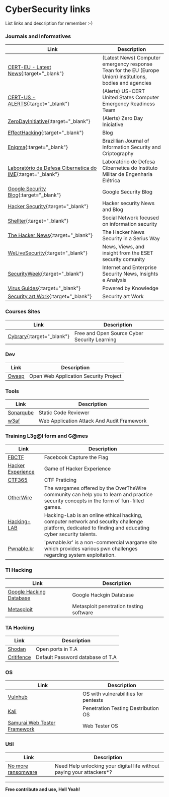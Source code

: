 # CyberSecurity links

List links and description for remember :-)


### Journals and Informatives
| Link | Description |
| ------ | ------ |
| [CERT-EU - Latest News](https://cert.europa.eu/cert/filteredition/en/CERT-LatestNews.html){:target="_blank"} |(Latest News) Computer emergency response Tean for the EU (Europe Union) institutions, bodies and agencies |
| [CERT-US - ALERTS](https://www.us-cert.gov/ncas/alerts){:target="_blank"} | (Alerts) US-CERT United States Computer Emergency Readiness Team |
| [ZeroDayInitiative](http://www.zerodayinitiative.com/advisories/published/){:target="_blank"} | (Alerts) Zero Day Iniciative |
| [EffectHacking](http://www.effecthacking.com/){:target="_blank"} | Blog |
| [Enigma](https://enigma.unb.br/index.php/enigma){:target="_blank"} | Brazillian Journal of Information Security and Criptography |
| [Laboratório de Defesa Cibernetica do IME](http://www.defesacibernetica.ime.eb.br){:target="_blank"} | Laboratório de Defesa Cibernetica do Instituto Militar de Engenharia Elétrica| 
| [Google Security Blog](https://security.googleblog.com/){:target="_blank"} | Google Security Blog | 
| [Hacker Security](https://hackersec.com/){:target="_blank"} | Hacker security News and Blog | 
| [Shellter](https://shellterlabs.com){:target="_blank"} | Social Network focused on information security |
| [The Hacker News](http://thehackernews.com){:target="_blank"} | The Hacker News Security in a Serius Way | 
| [WeLiveSecurity](https://www.welivesecurity.com/){:target="_blank"} | News, Views, and insight from the ESET security comunity |
| [SecurityWeek](http://www.securityweek.com/){:target="_blank"} | Internet and Enterprise Security News, Insights e Analysis |
| [Virus Guides](http://virusguides.com/){:target="_blank"} | Powered by Knowledge | 
| [Security art Work](https://www.securityartwork.es/en/){:target="_blank"} | Security art Work | 

### Courses Sites
| Link | Description |
| ----- | ------ |
| [Cybrary](https://www.cybrary.it/){:target="_blank"} | Free and Open Source Cyber Security Learning |

### Dev
| Link | Description | 
| ------ | ------ |
| [Owasp](https://www.owasp.org) | Open Web Application Security Project |

### Tools
| Link | Description |
| ------ | ------ |
| [Sonarqube](https://www.sonarqube.org/) | Static Code Reviewer | 
| [w3af](http://w3af.org/) | Web Application Attack And Audit Framework |

### Training L3g@l form and G@mes
| Link | Description | 
| ------ | ------ |
| [FBCTF](https://github.com/facebook/fbctf) | Facebook Capture the Flag |
| [Hacker Experience](https://hackerexperience.com/) | Game of Hacker Experience  |
| [CTF365](https://ctf365.com/) | CTF Praticing |
| [OtherWire](http://overthewire.org/wargames/) | The wargames offered by the OverTheWire community can help you to learn and practice security concepts in the form of fun-filled games. |
| [Hacking-LAB](https://www.hacking-lab.com/) | Hacking-Lab is an online ethical hacking, computer network and security challenge platform, dedicated to finding and educating cyber security talents. |
| [Pwnable.kr](http://pwnable.kr/) |     'pwnable.kr' is a non-commercial wargame site which provides various pwn challenges regarding system exploitation. |
 
### TI Hacking
| Link | Description |
| ------ | ------ |
| [Google Hacking Database](https://www.exploit-db.com/google-hacking-database/) | Google Hackgin Database |
| [Metasploit](https://www.metasploit.com/) | Metasploit penetration testing software |

### TA Hacking
| Link | Description | 
| ------ | ------ |
| [Shodan](https://www.shodan.io) | Open ports in T.A | 
| [Critifence](http://www.critifence.com/default-password-database/) | Default Password database of T.A | 

### OS
| Link | Description | 
| ------ | ------ |
| [Vulnhub](https://www.vulnhub.com/) | OS with vulnerabilities for pentests |
| [Kali](https://www.kali.org/) | Penetration Testing Destribution OS |
| [Samurai Web Tester Framework](http://www.samurai-wtf.org/) | Web Tester OS |

### Util
| Link | Description |
| ------ | ------ |
| [No more ransomware](https://www.nomoreransom.org/) | Need Help unlocking your digital life without paying your attackers*? |


----


**Free contribute and use, Hell Yeah!**
